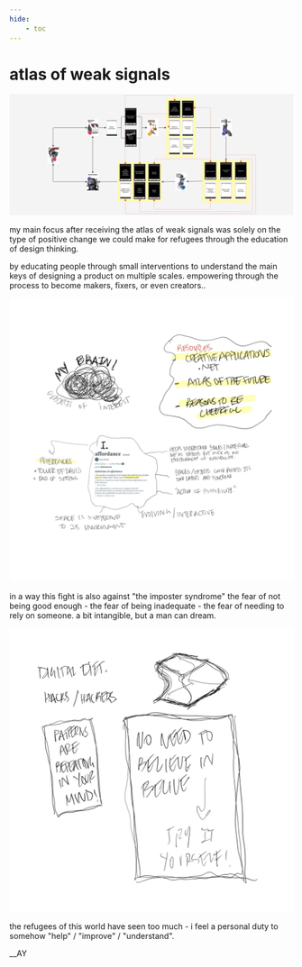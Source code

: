 ```yaml
---
hide:
    - toc
---
```


# atlas of weak signals

![](../images/221016_AOWS/Workspace_AY.jpg)

my main focus after receiving the atlas of weak signals was solely on the type of positive change we could make for refugees through the education of design thinking. 

by educating people through small interventions to understand the main keys of designing a product on multiple scales. empowering through the process to become makers, fixers, or even creators..

![](../images/221016_AOWS/221013_Brainstorming.jpg)

in a way this fight is also against "the imposter syndrome" the fear of not being good enough - the fear of being inadequate - the fear of needing to rely on someone. a bit intangible, but a man can dream.

![](../images/221016_AOWS/221014_Mariana-Lecture.jpg)

the refugees of this world have seen too much - i feel a personal duty to somehow "help" / "improve" / "understand". 

__AY